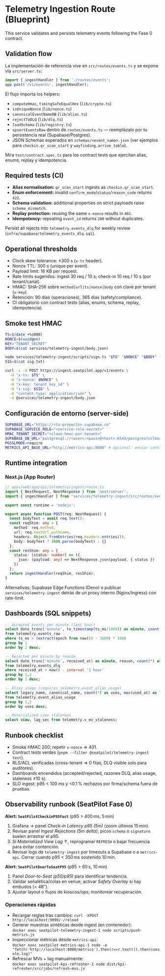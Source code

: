 # Telemetry Ingestion Route (Blueprint)

This service validates and persists telemetry events following the Fase 0 contract.

## Validation flow

La implementación de referencia vive en `src/routes/events.ts` y se expone vía `src/server.ts`:

```ts
import { ingestHandler } from './routes/events';
app.post('/v1/events', ingestHandler);
```

El flujo importa los helpers:

- `computeHmac`, `timingSafeEqualHex` (`lib/crypto.ts`)
- `isUniqueNonce` (`lib/nonce.ts`)
- `canonicalEventNameDB` (`lib/alias.ts`)
- `rejectToDLQ` (`lib/dlq.ts`)
- `loadSchema` (`lib/registry.ts`)
- `upsertEventsRaw` dentro de `routes/events.ts` — reemplázalo por tu persistencia real (Supabase/Postgres).
- JSON Schemas esperados en `schemas/<event_name>.json` (ver ejemplos para `checkin.qr_scan_start` y `wayfinding.arrive_table`).

Mira `test/contract.spec.ts` para los contract tests que ejercitan alias, enums, replay y idempotencia.

## Required tests (CI)

- **Alias normalisation:** `qr_scan_start` ingests as `checkin.qr_scan_start`.
- **Enum enforcement:** invalid `confirm_mode`/`status`/`reason_code` returns `422`.
- **Schema validation:** additional properties on strict payloads raise `schema_mismatch`.
- **Replay protection:** reusing the same `x-nonce` results in `401`.
- **Idempotency:** repeating `event_id` returns `200` without duplicates.

Persist all rejects into `telemetry.events_dlq` for weekly review (`infra/supabase/telemetry_events_dlq.sql`).

## Operational thresholds

- Clock skew tolerance: ±300 s (`x-ts` header).
- Nonce TTL: 300 s (unique per event).
- Payload limit: 16 KB per request.
- Rate limits sugeridos: ingest 30 req / 10 s; check-in 10 req / 10 s (por tenant/canal).
- HMAC: SHA-256 sobre `method|url|ts|nonce|body` con clave por tenant (`x-key`).
- Retención: 90 días (operaciones), 365 días (safety/compliance).
- CI obligatorio con contract tests (alias, enums, schema, replay, idempotencia).

## Smoke test HMAC

```bash
TS=$(date +%s000)
NONCE=$(uuidgen)
KEY="TENANT_SECRET"
BODY=$(cat services/telemetry-ingest/body.json)

node services/telemetry-ingest/scripts/sign.ts "$TS" "$NONCE" "$BODY" "$KEY" > sig.txt
SIG=$(cat sig.txt)

curl -i -X POST https://ingest.seatpilot.app/v1/events \
  -H "x-ts: $TS" \
  -H "x-nonce: $NONCE" \
  -H "x-key: tenant_key_id" \
  -H "x-sig: $SIG" \
  -H "content-type: application/json" \
  -d @services/telemetry-ingest/body.json
```

## Configuración de entorno (server-side)

```bash
SUPABASE_URL="https://<tu-proyecto>.supabase.co"
SUPABASE_SERVICE_ROLE="<service-role-secret>"
HMAC_TENANT_SECRET="<clave-hmac-por-tenant>"
SUPABASE_DB_URL="postgresql://<user>:<pass>@<host>:6543/postgres?sslmode=require" # opcional si usas pg directo
PGSSLMODE=require
METRICS_API_BASE_URL="http://metrics-api:8080" # opcional: enviar contadores/latencias a seatpilot-metrics-api
```

## Runtime integration

### Next.js (App Router)

```ts
// apps/web/app/api/telemetry/ingest/route.ts
import { NextRequest, NextResponse } from 'next/server';
import { ingestHandler } from 'services/telemetry-ingest/src/routes/events';

export const runtime = 'nodejs';

export async function POST(req: NextRequest) {
  const bodyText = await req.text();
  const reqShim: any = {
    method: req.method,
    url: req.nextUrl.pathname,
    headers: Object.fromEntries(req.headers.entries()),
    body: bodyText ? JSON.parse(bodyText) : {}
  };
  const resShim: any = {
    status: (status: number) => ({
      json: (payload: any) => NextResponse.json(payload, { status })
    })
  };
  return ingestHandler(reqShim, resShim);
}
```

Alternativas: Supabase Edge Functions (Deno) o publicar `services/telemetry-ingest` detrás de un proxy interno (Nginx/Ingress) con rate-limit.

## Dashboards (SQL snippets)

```sql
-- Accepted events per minute (last hour)
select date_trunc('minute', to_timestamp(ts_ms/1000)) as minute, count(*) as accepted
from telemetry.events_raw
where ts_ms > (extract(epoch from now()) - 3600) * 1000
group by 1
order by 1 desc;

-- Rejected per minute by reason
select date_trunc('minute', received_at) as minute, reason, count(*) as rejected
from telemetry.events_dlq
where received_at > now() - interval '1 hour'
group by 1,2
order by 1 desc;

-- Alias usage (requires telemetry.event_alias_usage)
select legacy_name, canonical_name, count(*) as uses, max(used_at) as last_used
from telemetry.event_alias_usage
group by 1,2
order by uses desc;

-- Materialized view staleness
select view, lag_sec from telemetry.v_mv_staleness;
```

## Runbook checklist

- Smoke HMAC 200; repetir `x-nonce` ⇒ 401.
- Contract tests verdes (`pnpm --filter @seatpilot/telemetry-ingest test`).
- RLS/ACL verificadas (cross-tenant ⇒ 0 filas, DLQ visible solo para auditores).
- Dashboards encendidos (accepted/rejected, razones DLQ, alias usage, staleness ≤10 s).
- SLO ingest: p95 < 100 ms y <0.1 % rechazos por firma/schema fuera de pruebas.

## Observability runbook (SeatPilot Fase 0)

**Alert: `SeatPilotCheckinP95Fast`** (p95 > 400 ms, 5 min)

1. Grafana → panel *Check-in Latency p95 (5m)* (zoom últimos 15 min).
2. Revisar panel *Ingest Rejections (5m delta)*; picos `schema` o `signature` suelen arrastrar el p95.
3. Si *Materialized View Lag* ↑, reprogramar `REFRESH` o bajar frecuencia para evitar contención.
4. Revisar logs de `telemetry-ingest` por timeouts a Supabase o a `metrics-api`. Cerrar cuando p95 < 350 ms sostenido 10 min.

**Alert: `SeatPilotDoorToSeatP95`** (p95 > 60 s, 10 min)

1. Panel *Door-to-Seat (p50/p95)* para identificar tendencia.
2. Validar señalética/colas en venue; activar *Safety Overlay* si hay embudos (< 48″).
3. Ajustar layout o flujos de kioscos/ops; monitorear recuperación.

### Operaciones rápidas

- Recargar reglas tras cambios: `curl -XPOST http://localhost:9090/-/reload`
- Generar muestras sintéticas desde ingest (en contenedor):  
  `docker exec seatpilot-telemetry-ingest-1 node scripts/push-metrics.js`
- Inspeccionar métricas desde `metrics-api`:  
  `docker exec seatpilot-metrics-api-1 node -e "fetch('http://localhost:8080/metrics').then(r=>r.text()).then(console.log)"`
- Refrescar MVs + lag manualmente:  
`docker exec seatpilot-kpi-refresher-1 node dist/kpi-refresher/src/jobs/refresh-mvs.js`
